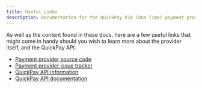 ```yaml
---
title: Useful Links
description: Documentation for the QuickPay V10 (One Time) payment provider for Vendr, the eCommerce solution for Umbraco v8+
---
```


As well as the content found in these docs, here are a few useful links that might come in handy should you wish to learn more about the provider itself, and the QuickPay API.

* [Payment provider source code](https://github.com/bjarnef/vendr-payment-provider-quickpay)
* [Payment provider issue tracker](https://github.com/bjarnef/vendr-payment-provider-quickpay/issues)
* [QuickPay API information](https://quickpay.net/quickpayapi)
* [QuickPay API documentation](https://learn.quickpay.net/tech-talk/api/)
